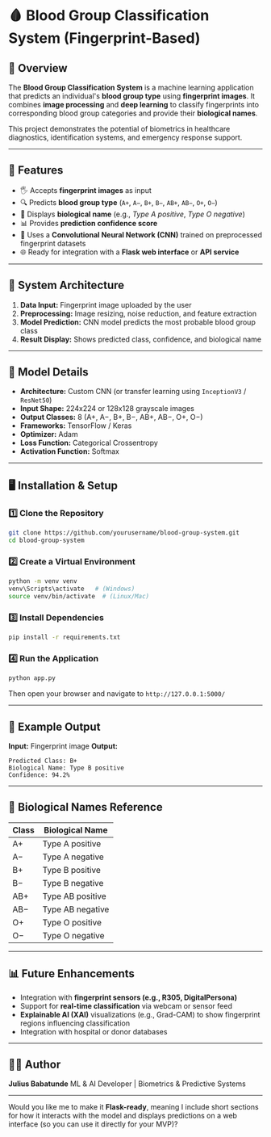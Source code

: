 

# 🩸 Blood Group Classification System (Fingerprint-Based)

## 📘 Overview

The **Blood Group Classification System** is a machine learning application that predicts an individual's **blood group type** using **fingerprint images**.
It combines **image processing** and **deep learning** to classify fingerprints into corresponding blood group categories and provide their **biological names**.

This project demonstrates the potential of biometrics in healthcare diagnostics, identification systems, and emergency response support.

---

## 🚀 Features

* 🖐️ Accepts **fingerprint images** as input
* 🔍 Predicts **blood group type** (`A+`, `A−`, `B+`, `B−`, `AB+`, `AB−`, `O+`, `O−`)
* 🧬 Displays **biological name** (e.g., *Type A positive*, *Type O negative*)
* 📊 Provides **prediction confidence score**
* 🧠 Uses a **Convolutional Neural Network (CNN)** trained on preprocessed fingerprint datasets
* 🌐 Ready for integration with a **Flask web interface** or **API service**

---

## 🧩 System Architecture

1. **Data Input:** Fingerprint image uploaded by the user
2. **Preprocessing:** Image resizing, noise reduction, and feature extraction
3. **Model Prediction:** CNN model predicts the most probable blood group class
4. **Result Display:** Shows predicted class, confidence, and biological name

---

## 🧠 Model Details

* **Architecture:** Custom CNN (or transfer learning using `InceptionV3` / `ResNet50`)
* **Input Shape:** 224x224 or 128x128 grayscale images
* **Output Classes:** 8 (A+, A−, B+, B−, AB+, AB−, O+, O−)
* **Frameworks:** TensorFlow / Keras
* **Optimizer:** Adam
* **Loss Function:** Categorical Crossentropy
* **Activation Function:** Softmax

---

## 🖥️ Installation & Setup

### 1️⃣ Clone the Repository

```bash
git clone https://github.com/yourusername/blood-group-system.git
cd blood-group-system
```

### 2️⃣ Create a Virtual Environment

```bash
python -m venv venv
venv\Scripts\activate   # (Windows)
source venv/bin/activate  # (Linux/Mac)
```

### 3️⃣ Install Dependencies

```bash
pip install -r requirements.txt
```

### 4️⃣ Run the Application

```bash
python app.py
```

Then open your browser and navigate to `http://127.0.0.1:5000/`

---

## 🧪 Example Output

**Input:** Fingerprint image
**Output:**

```
Predicted Class: B+
Biological Name: Type B positive
Confidence: 94.2%
```


---

## 🧬 Biological Names Reference

| Class | Biological Name  |
| ----- | ---------------- |
| A+    | Type A positive  |
| A−    | Type A negative  |
| B+    | Type B positive  |
| B−    | Type B negative  |
| AB+   | Type AB positive |
| AB−   | Type AB negative |
| O+    | Type O positive  |
| O−    | Type O negative  |

---

## 📊 Future Enhancements

* Integration with **fingerprint sensors (e.g., R305, DigitalPersona)**
* Support for **real-time classification** via webcam or sensor feed
* **Explainable AI (XAI)** visualizations (e.g., Grad-CAM) to show fingerprint regions influencing classification
* Integration with hospital or donor databases

---

## 🧑‍💻 Author

**Julius Babatunde**
ML & AI Developer | Biometrics & Predictive Systems

---

Would you like me to make it **Flask-ready**, meaning I include short sections for how it interacts with the model and displays predictions on a web interface (so you can use it directly for your MVP)?
